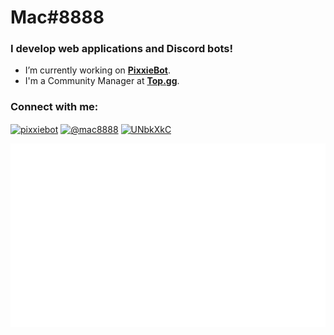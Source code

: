 <h1 align="left">Mac#8888</h1>
<h3 align="left">I develop web applications and Discord bots!</h3>

- I’m currently working on <a href="https://pixx.ie" target="blank">**PixxieBot**</a>.
- I'm a Community Manager at <a href="https://top.gg" target="blank">**Top.gg**</a>.

<h3 align="left">Connect with me:</h3>
<p align="left">
<a href="https://twitter.com/pixxiebot" target="blank"><img align="center" src="https://raw.githubusercontent.com/rahuldkjain/github-profile-readme-generator/master/src/images/icons/Social/twitter.svg" alt="pixxiebot" height="30" width="40" /></a>
<a href="https://medium.com/@mac8888" target="blank"><img align="center" src="https://raw.githubusercontent.com/rahuldkjain/github-profile-readme-generator/master/src/images/icons/Social/medium.svg" alt="@mac8888" height="30" width="40" /></a>
<a href="https://discord.gg/UNbkXkC" target="blank"><img align="center" src="https://raw.githubusercontent.com/rahuldkjain/github-profile-readme-generator/master/src/images/icons/Social/discord.svg" alt="UNbkXkC" height="30" width="40" /></a>
</p>

<p><img align="center" src="https://raw.githubusercontent.com/pixxies/github-stats/master/generated/overview.svg" alt="pixxies" /></p>

